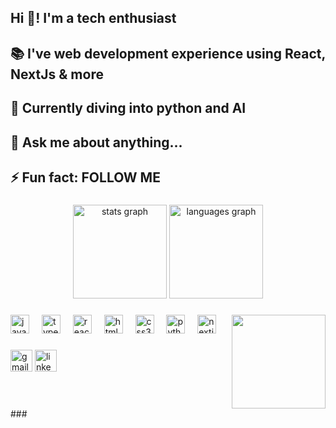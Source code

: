 
<!--
**dovndev/dovndev** is a ✨ _special_ ✨ repository because its `README.md` (this file) appears on your GitHub profile.

Here are some ideas to get you started:

- 🔭 I’m currently working on ...
- 🌱 I’m currently learning ...
- 👯 I’m looking to collaborate on ...
- 🤔 I’m looking for help with ...
- 💬 Ask me about ...
- 📫 How to reach me: ...
- 😄 Pronouns: ...
- ⚡ Fun fact: ...
-->




<h2 align="left">Hi 👋! I'm a tech enthusiast</h2>
<h2 align="left">
  📚 I've web development experience using React, NextJs & more
</h2>
<h2 align="left">
  🌱 Currently diving into python and AI
</h2>
<!-- <h2 align="left">✉️ How to reach me: Email/LinkedIn</h2> -->
<h2 align="left">

 💬 Ask me about anything...
</h2>

<!-- <h2 align="left">⚡ Not-so-fun fact: Windows 10 sends data to Microsoft 5000+ times per day, even when idle</h2>
 -->
<h2 align="left">⚡ Fun fact: FOLLOW ME</h2>


###

<div align="center">
  <img
    src="https://github-readme-stats.vercel.app/api?username=dovndev&hide_title=false&hide_rank=false&show_icons=true&include_all_commits=true&count_private=true&disable_animations=false&theme=dracula&locale=en&hide_border=false"
    height="150"
    alt="stats graph"
  />
  <img
    src="https://github-readme-stats.vercel.app/api/top-langs?username=dovndev&locale=en&hide_title=false&layout=compact&card_width=320&langs_count=5&theme=dracula&hide_border=false"
    height="150"
    alt="languages graph"
  />
</div>

###

<img align="right" height="150" src="https://i.imgflip.com/65efzo.gif" />

###

<div align="left">
  <img
    src="https://cdn.jsdelivr.net/gh/devicons/devicon/icons/javascript/javascript-original.svg"
    height="30"
    alt="javascript logo"
  />
  <img width="12" />
  <img
    src="https://cdn.jsdelivr.net/gh/devicons/devicon/icons/typescript/typescript-original.svg"
    height="30"
    alt="typescript logo"
  />
  <img width="12" />
  <img
    src="https://cdn.jsdelivr.net/gh/devicons/devicon/icons/react/react-original.svg"
    height="30"
    alt="react logo"
  />
  <img width="12" />
  <img
    src="https://cdn.jsdelivr.net/gh/devicons/devicon/icons/html5/html5-original.svg"
    height="30"
    alt="html5 logo"
  />
  <img width="12" />
  <img
    src="https://cdn.jsdelivr.net/gh/devicons/devicon/icons/css3/css3-original.svg"
    height="30"
    alt="css3 logo"
  />
  <img width="12" />
  <img
    src="https://cdn.jsdelivr.net/gh/devicons/devicon/icons/python/python-original.svg"
    height="30"
    alt="python logo"
  />
  <img width="12" />
  <img
  src="https://cdn.jsdelivr.net/gh/devicons/devicon/icons/nextjs/nextjs-original.svg"
  height="30"
  alt="nextjs logo"
/>
<img width="12" />
</div>

###

<div align="left">
  <img
    src="https://img.shields.io/static/v1?message=Gmail&logo=gmail&label=&color=D14836&logoColor=white&labelColor=&style=for-the-badge"
    height="35"
    alt="gmail logo"
  />
  <img
    src="https://img.shields.io/static/v1?message=LinkedIn&logo=linkedin&label=&color=0077B5&logoColor=white&labelColor=&style=for-the-badge"
    height="35"
    alt="linkedin logo"
  />
</div>

###

<br clear="both" />
<!--
<img
  src="https://raw.githubusercontent.com/maurodesouza/maurodesouza/output/snake.svg"
  alt="Snake animation"
/>
 -->
###

